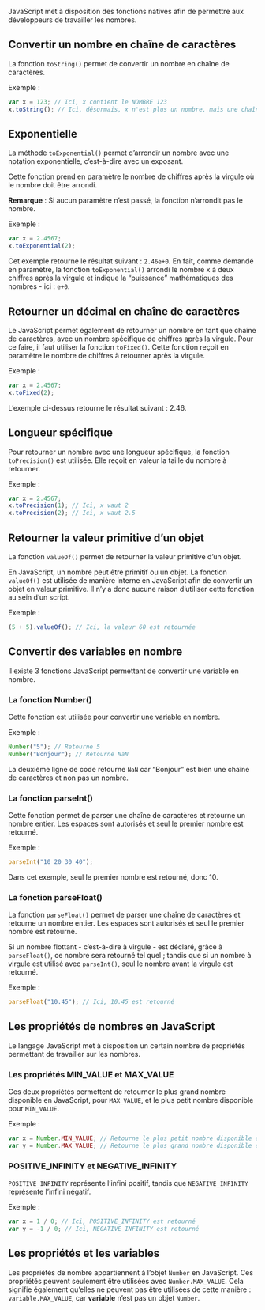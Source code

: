 JavaScript met à disposition des fonctions natives afin de permettre aux développeurs de travailler les nombres.

## Convertir un nombre en chaîne de caractères

La fonction ```toString()``` permet de convertir un nombre en chaîne de caractères.

Exemple :

```js
var x = 123; // Ici, x contient le NOMBRE 123
x.toString(); // Ici, désormais, x n'est plus un nombre, mais une chaîne de caractères
```

## Exponentielle

La méthode ```toExponential()``` permet d’arrondir un nombre avec une notation exponentielle, c’est-à-dire avec un exposant.

Cette fonction prend en paramètre le nombre de chiffres après la virgule où le nombre doit être arrondi.

__Remarque__ : Si aucun paramètre n’est passé, la fonction n’arrondit pas le nombre.

Exemple :

```js
var x = 2.4567;
x.toExponential(2);
```

Cet exemple retourne le résultat suivant : ```2.46e+0```. En fait, comme demandé en paramètre, la fonction ```toExponential()``` arrondi le nombre x à deux chiffres après la virgule et indique la “puissance” mathématiques des nombres - ici : ```e+0```.

## Retourner un décimal en chaîne de caractères

Le JavaScript permet également de retourner un nombre en tant que chaîne de caractères, avec un nombre spécifique de chiffres après la virgule. Pour ce faire, il faut utiliser la fonction ```toFixed()```. Cette fonction reçoit en paramètre le nombre de chiffres à retourner après la virgule. 

Exemple :

```js
var x = 2.4567;
x.toFixed(2);
```

L’exemple ci-dessus retourne le résultat suivant : 2.46.

## Longueur spécifique

Pour retourner un nombre avec une longueur spécifique, la fonction ```toPrecision()``` est utilisée. Elle reçoit en valeur la taille du nombre à retourner. 

Exemple :

```js
var x = 2.4567;
x.toPrecision(1); // Ici, x vaut 2
x.toPrecision(2); // Ici, x vaut 2.5
```

## Retourner la valeur primitive d’un objet

La fonction ```valueOf()``` permet de retourner la valeur primitive d’un objet. 

En JavaScript, un nombre peut être primitif ou un objet. La fonction ```valueOf()``` est utilisée de manière interne en JavaScript afin de convertir un objet en valeur primitive. Il n’y a donc aucune raison d’utiliser cette fonction au sein d’un script. 

Exemple : 

```js
(5 + 5).valueOf(); // Ici, la valeur 60 est retournée
```

## Convertir des variables en nombre

Il existe 3 fonctions JavaScript permettant de convertir une variable en nombre. 

### La fonction Number()

Cette fonction est utilisée pour convertir une variable en nombre. 

Exemple :

```js
Number("5"); // Retourne 5
Number("Bonjour"); // Retourne NaN
```

La deuxième ligne de code retourne ```NaN``` car “Bonjour” est bien une chaîne de caractères et non pas un nombre.

### La fonction parseInt()

Cette fonction permet de parser une chaîne de caractères et retourne un nombre entier. Les espaces sont autorisés et seul le premier nombre est retourné. 

Exemple :

```js
parseInt("10 20 30 40");
```

Dans cet exemple, seul le premier nombre est retourné, donc 10.

### La fonction parseFloat()

La fonction ```parseFloat()``` permet de parser une chaîne de caractères et retourne un nombre entier. Les espaces sont autorisés et seul le premier nombre est retourné. 

Si un nombre flottant - c’est-à-dire à virgule - est déclaré, grâce à ```parseFloat()```, ce nombre sera retourné tel quel ; tandis que si un nombre à virgule est utilisé avec ```parseInt()```, seul le nombre avant la virgule est retourné. 

Exemple :

```js
parseFloat("10.45"); // Ici, 10.45 est retourné
```

## Les propriétés de nombres en JavaScript

Le langage JavaScript met à disposition un certain nombre de propriétés permettant de travailler sur les nombres. 

### Les propriétés MIN_VALUE et MAX_VALUE

Ces deux propriétés permettent de retourner le plus grand nombre disponible en JavaScript, pour ```MAX_VALUE```, et le plus petit nombre disponible pour ```MIN_VALUE```.

Exemple :

```js
var x = Number.MIN_VALUE; // Retourne le plus petit nombre disponible en Javascript
var y = Number.MAX_VALUE; // Retourne le plus grand nombre disponible en Javascript
```

### POSITIVE_INFINITY et NEGATIVE_INFINITY

```POSITIVE_INFINITY``` représente l’infini positif, tandis que ```NEGATIVE_INFINITY``` représente l’infini négatif. 

Exemple :

```js
var x = 1 / 0; // Ici, POSITIVE_INFINITY est retourné
var y = -1 / 0; // Ici, NEGATIVE_INFINITY est retourné
```

## Les propriétés et les variables

Les propriétés de nombre appartiennent à l’objet ```Number``` en JavaScript. Ces propriétés peuvent seulement être utilisées avec ```Number.MAX_VALUE```. Cela signifie également qu’elles ne peuvent pas être utilisées de cette manière : ```variable.MAX_VALUE```, car **variable** n’est pas un objet ```Number```.
